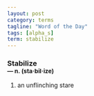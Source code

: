 ```yaml
---
layout: post
category: terms
tagline: "Word of the Day"
tags: [alpha_s]
term: stabilize
---
```


<h3>Stabilize<br/> <small>&mdash; n. (sta<span>&middot;</span>bil<span>&middot;</span>ize)</small></h3>
<p><ol>
<li>an unflinching stare</li>
</ol></p>
